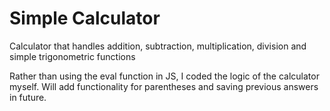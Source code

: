 # Simple Calculator
Calculator that handles addition, subtraction, multiplication, division and simple trigonometric functions

Rather than using the eval function in JS, I coded the logic of the calculator myself. Will add functionality for parentheses and saving previous answers in future.
